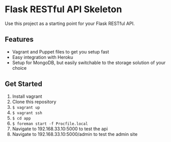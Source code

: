 # Flask RESTful API Skeleton

Use this project as a starting point for your Flask RESTful API.

## Features
- Vagrant and Puppet files to get you setup fast
- Easy integration with Heroku
- Setup for MongoDB, but easily switchable to the storage solution of your choice

## Get Started
1. Install vagrant
1. Clone this repository
1. `$ vagrant up`
1. `$ vagrant ssh`
1. `$ cd app`
1. `$ foreman start -f Procfile.local`
1. Navigate to 192.168.33.10:5000 to test the api
1. Navigate to 192.168.33.10:5000/admin to test the admin site
